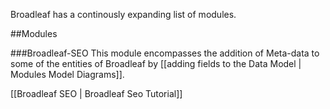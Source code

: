 Broadleaf has a continously expanding list of modules.

##Modules

###Broadleaf-SEO
This module encompasses the addition of Meta-data to some of the entities of Broadleaf by [[adding fields to the Data Model | Modules Model Diagrams]].

[[Broadleaf SEO | Broadleaf Seo Tutorial]]